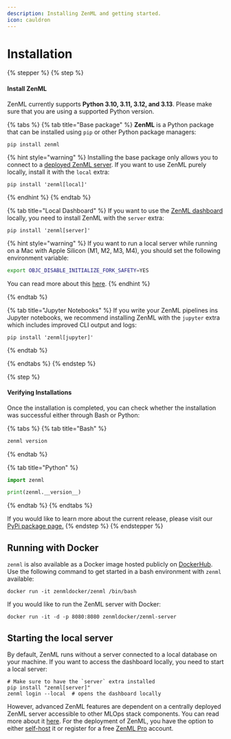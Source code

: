 ```yaml
---
description: Installing ZenML and getting started.
icon: cauldron
---
```


# Installation

{% stepper %}
{% step %}
#### Install ZenML

ZenML currently supports **Python 3.10, 3.11, 3.12, and 3.13**. Please make sure that you are using a supported Python version.

{% tabs %}
{% tab title="Base package" %}
**ZenML** is a Python package that can be installed using `pip` or other Python package managers:

```shell
pip install zenml
```

{% hint style="warning" %}
Installing the base package only allows you to connect to a [deployed ZenML server](./deploying-zenml/). If you want to use ZenML purely locally, install it with the `local` extra:
```shell
pip install 'zenml[local]'
```
{% endhint %}
{% endtab %}

{% tab title="Local Dashboard" %}
If you want to use the [ZenML dashboard](https://github.com/zenml-io/zenml-dashboard) locally, you need to install ZenML with the `server` extra: 

```shell
pip install 'zenml[server]'
```

{% hint style="warning" %}
If you want to run a local server while running on a Mac with Apple Silicon (M1, M2, M3, M4), you should set the following environment variable:
```bash
export OBJC_DISABLE_INITIALIZE_FORK_SAFETY=YES
```
You can read more about this [here](http://sealiesoftware.com/blog/archive/2017/6/5/Objective-C_and_fork_in_macOS_1013.html).
{% endhint %}

{% endtab %}

{% tab title="Jupyter Notebooks" %}
If you write your ZenML pipelines ins Jupyter notebooks, we recommend installing ZenML with the `jupyter` extra which includes improved CLI output and logs:

```shell
pip install 'zenml[jupyter]'
```

{% endtab %}

{% endtabs %}
{% endstep %}

{% step %}
#### Verifying Installations

Once the installation is completed, you can check whether the installation was successful either through Bash or Python:

{% tabs %}
{% tab title="Bash" %}
```bash
zenml version
```
{% endtab %}

{% tab title="Python" %}
```python
import zenml

print(zenml.__version__)
```
{% endtab %}
{% endtabs %}

If you would like to learn more about the current release, please visit our [PyPi package page.](https://pypi.org/project/zenml)
{% endstep %}
{% endstepper %}

## Running with Docker

`zenml` is also available as a Docker image hosted publicly on [DockerHub](https://hub.docker.com/r/zenmldocker/zenml). Use the following command to get started in a bash environment with `zenml` available:

```shell
docker run -it zenmldocker/zenml /bin/bash
```

If you would like to run the ZenML server with Docker:

```shell
docker run -it -d -p 8080:8080 zenmldocker/zenml-server
```

## Starting the local server

By default, ZenML runs without a server connected to a local database on your machine. If you want to access the dashboard locally, you need to start a local server:

```shell
# Make sure to have the `server` extra installed
pip install "zenml[server]"
zenml login --local  # opens the dashboard locally 
```

However, advanced ZenML features are dependent on a centrally deployed ZenML server accessible to other MLOps stack components. You can read more about it [here](deploying-zenml/). For the deployment of ZenML, you have the option to either [self-host](deploying-zenml/) it or register for a free [ZenML Pro](https://zenml.io/pro?utm_source=docs\&utm_medium=referral_link\&utm_campaign=cloud_promotion\&utm_content=signup_link) account.